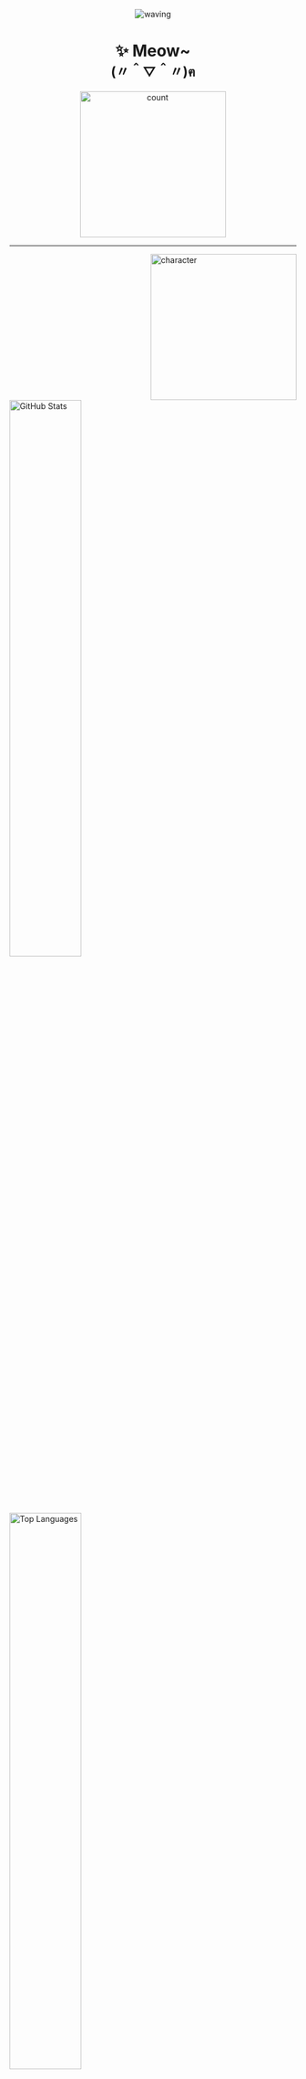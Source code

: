 <p align="center">
  <picture><img src="https://capsule-render.vercel.app/api?type=waving&height=128&color=gradient&section=header" alt="waving"/></picture>
</p>

<h1 align="center">✨ Meow~<br><sub>(〃＾▽＾〃)ฅ</sub></h1>

<p align="center">
  <picture><img src="https://count.getloli.com/@Sn0wo2?name=Sn0wo2&theme=rule34&padding=5&offset=0&align=center&scale=1.5&pixelated=0&darkmode=auto" width="256"  alt="count"/></picture>
</p>

---

<picture><img src="https://char.me0wo.top/character" align="right" width="256"  alt="character"/></picture>

<picture>
  <source media="(prefers-color-scheme: dark)" srcset="https://github-readme-stats.vercel.app/api?username=Sn0wo2&include_all_commits=true&count_private=true&show_icons=true&theme=default&hide_border=true&hide_rank=true&icon_color=4493F8&title_color=F0F6FC&text_color=9198A1&bg_color=0D1117&border_radius=16">
  <source media="(prefers-color-scheme: light)" srcset="https://github-readme-stats.vercel.app/api?username=Sn0wo2&include_all_commits=true&count_private=true&show_icons=true&theme=default&hide_border=true&hide_rank=true&icon_color=0969DA&title_color=287DD7&text_color=59636E&bg_color=FFFFFF&border_radius=16">
  <img alt="GitHub Stats" src="https://github-readme-stats.vercel.app/api?username=Sn0wo2&include_all_commits=true&count_private=true&show_icons=true&theme=default&hide_border=true&hide_rank=true&icon_color=0969DA&title_color=287DD7&text_color=59636E&bg_color=FFFFFF&border_radius=16" width="50%" />
</picture>

<picture>
  <source media="(prefers-color-scheme: dark)" srcset="https://github-readme-stats.vercel.app/api/top-langs/?username=Sn0wo2&layout=compact&show_icons=true&theme=default&hide_border=true&hide_rank=true&icon_color=4493F8&title_color=F0F6FC&text_color=9198A1&bg_color=0D1117&border_radius=16">
  <source media="(prefers-color-scheme: light)" srcset="https://github-readme-stats.vercel.app/api/top-langs/?username=Sn0wo2&layout=compact&show_icons=true&theme=default&hide_border=true&hide_rank=true&icon_color=0969DA&title_color=287DD7&text_color=59636E&bg_color=FFFFFF&border_radius=16">
  <img alt="Top Languages" src="https://github-readme-stats.vercel.app/api/top-langs/?username=Sn0wo2&layout=compact&show_icons=true&theme=default&hide_border=true&hide_rank=true&icon_color=0969DA&title_color=287DD7&text_color=59636E&bg_color=FFFFFF&border_radius=16" width="50%" />
</picture>


---

<details open>
  <summary><h2>🔐 OpenGPG</h2></summary>

- 🧷 **Fingerprint**: [`F632 A7DF E5A5 10EC DD97  7DA5 CD3A 0F19 D1FC 2932`](./assets/Me0wo_PublicKey.gpg)
- 🆔 **Key ID**: `CD3A0F19D1FC2932`

</details>

---

<details open>
  <summary><h2>☕ Support My Work</h2></summary>

[![](https://github.com/Sn0wo2/Sn0wo2/raw/refs/heads/out/sponsor/afdian-sponsor.svg)](https://afdian.com/a/Me0wo)

</details>

<details open>
  <summary><h2>📞 Contact</h2></summary>

&nbsp;&nbsp;&nbsp;&nbsp;&nbsp;&nbsp;&nbsp;&nbsp;[![EMail](https://img.shields.io/badge/Email-mail%40me0wo.top-blue?style=flat-square&logo=gmail)](mailto:mail.me0wo.top) [![FOSSA Status](https://app.fossa.com/api/projects/git%2Bgithub.com%2FSn0wo2%2FSn0wo2.svg?type=shield)](https://app.fossa.com/projects/git%2Bgithub.com%2FSn0wo2%2FSn0wo2?ref=badge_shield)
 
&nbsp;&nbsp;&nbsp;&nbsp;&nbsp;&nbsp;&nbsp;&nbsp;[![No Spam](https://img.shields.io/badge/-No%20Spam%20Please~-lightgrey?style=flat-square)](mailto:mail.me0wo.top)

</details>

<p align="center">
  <picture><img src="https://capsule-render.vercel.app/api?type=waving&height=128&color=gradient&section=footer" alt="waving"/></picture>
</p>


## License
[![FOSSA Status](https://app.fossa.com/api/projects/git%2Bgithub.com%2FSn0wo2%2FSn0wo2.svg?type=large)](https://app.fossa.com/projects/git%2Bgithub.com%2FSn0wo2%2FSn0wo2?ref=badge_large)
